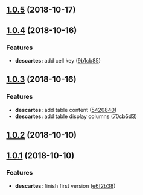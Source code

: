 <a name="1.0.5"></a>
## [1.0.5](https://github.com/petkit-io/ngx-table-descartes/compare/v1.0.4...v1.0.5) (2018-10-17)



<a name="1.0.4"></a>
## [1.0.4](https://github.com/petkit-io/ngx-table-descartes/compare/v1.0.3...v1.0.4) (2018-10-16)


### Features

* **descartes:** add cell key ([9b1cb85](https://github.com/petkit-io/ngx-table-descartes/commit/9b1cb85))



<a name="1.0.3"></a>
## [1.0.3](https://github.com/petkit-io/ngx-table-descartes/compare/v1.0.2...v1.0.3) (2018-10-16)


### Features

* **descartes:** add table content ([5420840](https://github.com/petkit-io/ngx-table-descartes/commit/5420840))
* **descartes:** add table display columns ([70cb5d3](https://github.com/petkit-io/ngx-table-descartes/commit/70cb5d3))



<a name="1.0.2"></a>
## [1.0.2](https://github.com/petkit-io/ngx-table-descartes/compare/v1.0.1...v1.0.2) (2018-10-10)



<a name="1.0.1"></a>
## [1.0.1](https://github.com/petkit-io/ngx-table-descartes/compare/e6f2b38...v1.0.1) (2018-10-10)


### Features

* **descartes:** finish first version ([e6f2b38](https://github.com/petkit-io/ngx-table-descartes/commit/e6f2b38))



